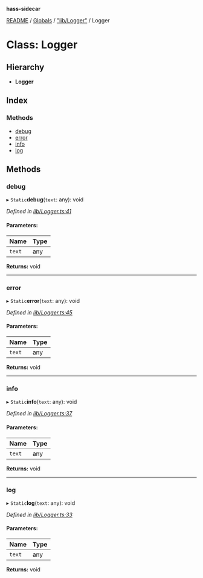 **hass-sidecar**

[README](../README.md) / [Globals](../globals.md) / ["lib/Logger"](../modules/_lib_logger_.md) / Logger

# Class: Logger

## Hierarchy

* **Logger**

## Index

### Methods

* [debug](_lib_logger_.logger.md#debug)
* [error](_lib_logger_.logger.md#error)
* [info](_lib_logger_.logger.md#info)
* [log](_lib_logger_.logger.md#log)

## Methods

### debug

▸ `Static`**debug**(`text`: any): void

*Defined in [lib/Logger.ts:41](https://github.com/danitetus/hass-sidecar/blob/d952827/src/lib/Logger.ts#L41)*

#### Parameters:

Name | Type |
------ | ------ |
`text` | any |

**Returns:** void

___

### error

▸ `Static`**error**(`text`: any): void

*Defined in [lib/Logger.ts:45](https://github.com/danitetus/hass-sidecar/blob/d952827/src/lib/Logger.ts#L45)*

#### Parameters:

Name | Type |
------ | ------ |
`text` | any |

**Returns:** void

___

### info

▸ `Static`**info**(`text`: any): void

*Defined in [lib/Logger.ts:37](https://github.com/danitetus/hass-sidecar/blob/d952827/src/lib/Logger.ts#L37)*

#### Parameters:

Name | Type |
------ | ------ |
`text` | any |

**Returns:** void

___

### log

▸ `Static`**log**(`text`: any): void

*Defined in [lib/Logger.ts:33](https://github.com/danitetus/hass-sidecar/blob/d952827/src/lib/Logger.ts#L33)*

#### Parameters:

Name | Type |
------ | ------ |
`text` | any |

**Returns:** void

